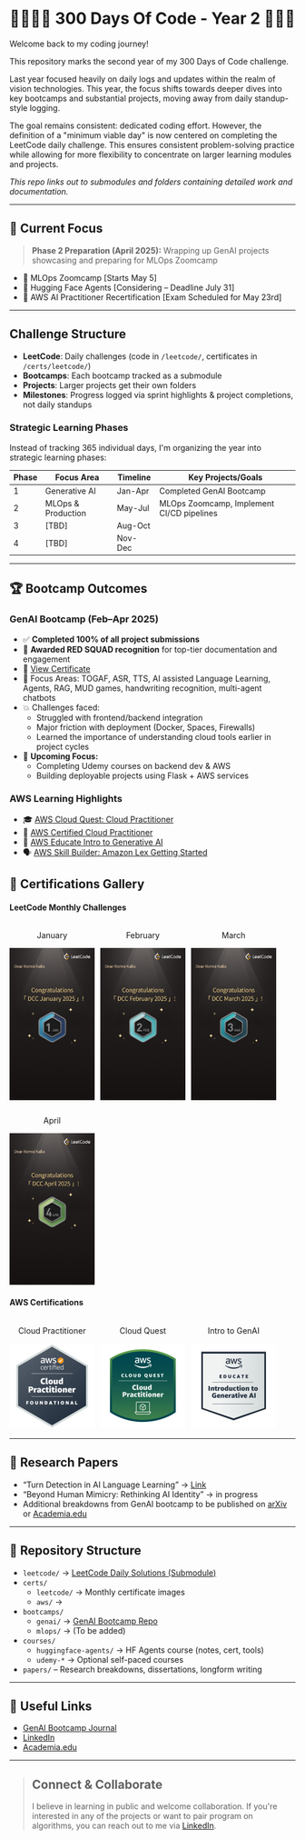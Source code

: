 # 👨‍💻✨🔭 300 Days Of Code - Year 2 🚀💡🎯

Welcome back to my coding journey!

This repository marks the second year of my 300 Days of Code challenge.

Last year focused heavily on daily logs and updates within the realm of vision technologies. This year, the focus shifts towards deeper dives into key bootcamps and substantial projects, moving away from daily standup-style logging.

The goal remains consistent: dedicated coding effort. However, the definition of a "minimum viable day" is now centered on completing the LeetCode daily challenge. This ensures consistent problem-solving practice while allowing for more flexibility to concentrate on larger learning modules and projects.

_This repo links out to submodules and folders containing detailed work and documentation._

---

## 🎯 Current Focus

> **Phase 2 Preparation (April 2025):** Wrapping up GenAI projects showcasing and preparing for MLOps Zoomcamp

- 🧠 MLOps Zoomcamp [Starts May 5]
- 🤖 Hugging Face Agents [Considering – Deadline July 31]
- 📜 AWS AI Practitioner Recertification [Exam Scheduled for May 23rd]

---

## Challenge Structure

- **LeetCode**: Daily challenges (code in `/leetcode/`, certificates in `/certs/leetcode/`)
- **Bootcamps**: Each bootcamp tracked as a submodule
- **Projects**: Larger projects get their own folders
- **Milestones**: Progress logged via sprint highlights & project completions, not daily standups

### Strategic Learning Phases

Instead of tracking 365 individual days, I'm organizing the year into strategic learning phases:

| Phase | Focus Area         | Timeline | Key Projects/Goals                        |
| ----- | ------------------ | -------- | ----------------------------------------- |
| 1     | Generative AI      | Jan-Apr  | Completed GenAI Bootcamp                  |
| 2     | MLOps & Production | May-Jul  | MLOps Zoomcamp, Implement CI/CD pipelines |
| 3     | [TBD]              | Aug-Oct  |                                           |
| 4     | [TBD]              | Nov-Dec  |                                           |

---

## 🏆 Bootcamp Outcomes

### GenAI Bootcamp (Feb–Apr 2025)

- ✅ **Completed 100% of all project submissions**
- 🔴 **Awarded RED SQUAD recognition** for top-tier documentation and engagement
- 📜 [View Certificate](certs/genai-bootcamp/certificate.pdf)
- 🧠 Focus Areas: TOGAF, ASR, TTS, AI assisted Language Learning, Agents, RAG, MUD games, handwriting recognition, multi-agent chatbots
- 💥 Challenges faced:
  - Struggled with frontend/backend integration
  - Major friction with deployment (Docker, Spaces, Firewalls)
  - Learned the importance of understanding cloud tools earlier in project cycles
- 🔧 **Upcoming Focus:**
  - Completing Udemy courses on backend dev & AWS
  - Building deployable projects using Flask + AWS services

### AWS Learning Highlights

- 🎓 [AWS Cloud Quest: Cloud Practitioner](https://www.credly.com/badges/7de75131-01cf-4d37-851b-cb63f6f39dae/public_url)
- 🏅 [AWS Certified Cloud Practitioner](https://www.credly.com/badges/684fdd1c-105a-4ee4-a472-f15381285ecd/public_url)
- 🤖 [AWS Educate Intro to Generative AI](https://www.credly.com/badges/17ad2294-e69a-4465-9d58-226109158cce/public_url)
- 🗣️ [AWS Skill Builder: Amazon Lex Getting Started](certs/aws/17999_5_861541_1746163529_AWSSkillBuilderCourseCompletionCertificate.pdf)

## 🧪 Certifications Gallery

#### LeetCode Monthly Challenges

<div style="display: flex; flex-wrap: wrap; gap: 10px;">

<div style="text-align: center;">
    <p>January</p>
    <img src="certs/leetcode/2025-01.png" alt="Jan Cert" width="150">
</div>

<div style="text-align: center;">
    <p>February</p>
    <img src="certs/leetcode/2025-02.png" alt="Feb Cert" width="150">
</div>

<div style="text-align: center;">
    <p>March</p>
    <img src="certs/leetcode/2025-03.png" alt="Mar Cert" width="150">
</div>

<div style="text-align: center;">
    <p>April</p>
    <img src="certs/leetcode/2025-04.png" alt="Mar Cert" width="150">
</div>

</div>

#### AWS Certifications

<div style="display: flex; flex-wrap: wrap; gap: 10px;">

<div style="text-align: center;">
    <p>Cloud Practitioner</p>
    <img src="certs/aws/aws-certified-cloud-practitioner.png" alt="AWS CCP" width="150">
</div>

<div style="text-align: center;">
    <p>Cloud Quest</p>
    <img src="certs/aws/aws-cloud-quest-cloud-practitioner.png" alt="AWS Cloud Quest" width="150">
</div>

<div style="text-align: center;">
    <p>Intro to GenAI</p>
    <img src="certs/aws/aws-educate-introduction-to-generative-ai.png" alt="AWS Educate GenAI" width="150">
</div>

</div>

---

## 📘 Research Papers

- “Turn Detection in AI Language Learning” → [Link](https://www.academia.edu/128366473/Turn_Detection_in_AI_Powered_Language_Learning_Cultural_Neurodivergent_and_Ethical_Implications)
- “Beyond Human Mimicry: Rethinking AI Identity” → in progress
- Additional breakdowns from GenAI bootcamp to be published on [arXiv](https://arxiv.org/) or [Academia.edu](https://independentscholar.academia.edu/RamsiKalia)

---

## 📁 Repository Structure

- `leetcode/` → [LeetCode Daily Solutions (Submodule)](https://github.com/yourusername/leetcode-solutions)
- `certs/`
  - `leetcode/` → Monthly certificate images
  - `aws/` →
- `bootcamps/`
  - `genai/` → [GenAI Bootcamp Repo](https://github.com/yourusername/genai-bootcamp-2025)
  - `mlops/` → (To be added)
- `courses/`
  - `huggingface-agents/` → HF Agents course (notes, cert, tools)
  - `udemy-*` → Optional self-paced courses
- `papers/` – Research breakdowns, dissertations, longform writing

---

## 🔗 Useful Links

- [GenAI Bootcamp Journal](https://github.com/Ramsi-K/free-genai-bootcamp-2025/blob/main/journal.md)
- [LinkedIn](https://www.linkedin.com/in/ramsikalia/)
- [Academia.edu](https://independentscholar.academia.edu/RamsiKalia)

---

> ## Connect & Collaborate
>
> I believe in learning in public and welcome collaboration. If you're interested in any of the projects or want to pair program on algorithms, you can reach out to me via [LinkedIn](https://www.linkedin.com/in/ramsikalia/).
